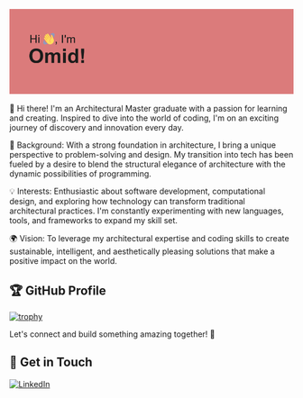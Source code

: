 [![Header](header.png)](https://github.com/TheOmidious/TheOmidious/blob/main/header.png)

👋 Hi there! I'm an Architectural Master graduate with a passion for learning and creating. Inspired to dive into the world of coding, I'm on an exciting journey of discovery and innovation every day.

🌟 Background: With a strong foundation in architecture, I bring a unique perspective to problem-solving and design. My transition into tech has been fueled by a desire to blend the structural elegance of architecture with the dynamic possibilities of programming.

💡 Interests: Enthusiastic about software development, computational design, and exploring how technology can transform traditional architectural practices. I'm constantly experimenting with new languages, tools, and frameworks to expand my skill set.

🌍 Vision: To leverage my architectural expertise and coding skills to create sustainable, intelligent, and aesthetically pleasing solutions that make a positive impact on the world.

## 🏆 GitHub Profile
[![trophy](https://github-profile-trophy.vercel.app/?username=TheOmidious&theme=algolia&margin-w=8&title=Commit)](https://github.com/ryo-ma/github-profile-trophy)

Let's connect and build something amazing together! 🚀

## 🤝 Get in Touch
[](https://www.linkedin.com/in/omid-pournejati-1773674b/)
<a href="https://www.linkedin.com/in/omid-pournejati-1773674b/"><img src="https://img.shields.io/badge/linkedin-%230077B5.svg?style=for-the-badge&logo=linkedin&logoColor=white" alt="LinkedIn"></a>
